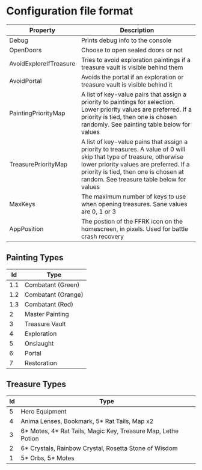 # Configuration file format

| Property              | Description                        |
| --------------------- | ---------------------------------- |
| Debug                 | Prints debug info to the console   |
| OpenDoors             | Choose to open sealed doors or not |
| AvoidExploreIfTreasure| Tries to avoid exploration paintings if a treasure vault is visible behind them |
| AvoidPortal           | Avoids the portal if an exploration or treasure vault is visible behind it |
| PaintingPriorityMap   | A list of key-value pairs that assign a priority to paintings for selection.  Lower priority values are preferred.  If a priority is tied, then one is chosen randomly. See painting table below for values |
| TreasurePriorityMap   | A list of key-value pains that assign a priority to treasures.  A value of 0 will skip that type of treasure, otherwise lower priority values are preferred.  If a priority is tied, then one is chosen at random.  See treasure table below for values |
| MaxKeys               | The maximum number of keys to use when opening treasures.  Sane values are 0, 1 or 3 |
| AppPosition           | The postion of the FFRK icon on the homescreen, in pixels.  Used for battle crash recovery |

## Painting Types
|  Id   | Type                  |
| ----- | ----------------------|
| 1.1   | Combatant (Green)     |
| 1.2   | Combatant (Orange)    |
| 1.3   | Combatant (Red)       |
| 2     | Master Painting       |
| 3     | Treasure Vault        |
| 4     | Exploration           |
| 5     | Onslaught             |
| 6     | Portal                |
| 7     | Restoration           |

## Treasure Types
| Id    | Type                                                              |
| ----- | ----------------------------------------------------------------- |
| 5     | Hero Equipment                                                    |
| 4     | Anima Lenses, Bookmark, 5* Rat Tails, Map x2 | Teleport Stone     |
| 3     | 6* Motes, 4* Rat Tails, Magic Key, Treasure Map, Lethe Potion     |
| 2     | 6* Crystals, Rainbow Crystal, Rosetta Stone of Wisdom             |
| 1     | 5* Orbs, 5* Motes                                                 |
